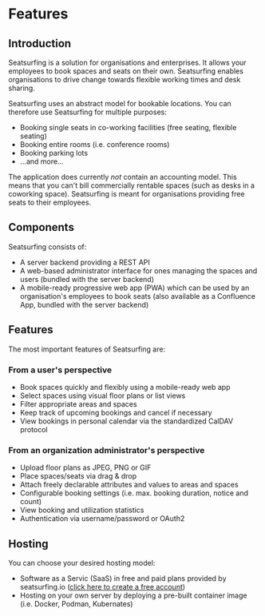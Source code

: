 # Features

## Introduction
Seatsurfing is a solution for organisations and enterprises. It allows your employees to book spaces and seats on their own. Seatsurfing enables organisations to drive change towards flexible working times and desk sharing.

Seatsurfing uses an abstract model for bookable locations. You can therefore use Seatsurfing for multiple purposes:

* Booking single seats in co-working facilities (free seating, flexible seating)
* Booking entire rooms (i.e. conference rooms)
* Booking parking lots
* ...and more...

The application does currently *not* contain an accounting model. This means that you can't bill commercially rentable spaces (such as desks in a coworking space). Seatsurfing is meant for organisations providing free seats to their employees.

## Components
Seatsurfing consists of:

* A server backend providing a REST API
* A web-based administrator interface for ones managing the spaces and users (bundled with the server backend)
* A mobile-ready progressive web app (PWA) which can be used by an organisation's employees to book seats (also available as a Confluence App, bundled with the server backend)

## Features
The most important features of Seatsurfing are:

### From a user's perspective
* Book spaces quickly and flexibly using a mobile-ready web app
* Select spaces using visual floor plans or list views
* Filter appropriate areas and spaces
* Keep track of upcoming bookings and cancel if necessary
* View bookings in personal calendar via the standardized CalDAV protocol

### From an organization administrator's perspective
* Upload floor plans as JPEG, PNG or GIF
* Place spaces/seats via drag & drop
* Attach freely declarable attributes and values to areas and spaces
* Configurable booking settings (i.e. max. booking duration, notice and count)
* View booking and utilization statistics
* Authentication via username/password or OAuth2

## Hosting
You can choose your desired hosting model:
* Software as a Servic (SaaS) in free and paid plans provided by seatsurfing.io ([click here to create a free account](/sign-up/))
* Hosting on your own server by deploying a pre-built container image (i.e. Docker, Podman, Kubernates)